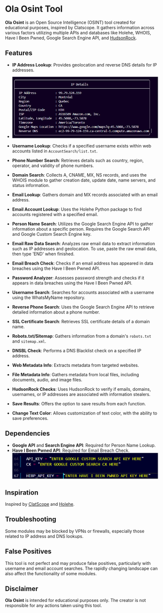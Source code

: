 # Ola Osint Tool

**Ola Osint** is an Open Source Intelligence (OSINT) tool created for educational purposes, inspired by Clatscope. It gathers information across various factors utilizing multiple APIs and databases like Holehe, WHOIS, Have I Been Pwned, Google Search Engine API, and [HudsonRock](https://github.com/hudsonrock-partnerships).

## Features

- **IP Address Lookup**: Provides geolocation and reverse DNS details for IP addresses.
-    ![Ip_Lookup](Images/Ip_Address.png)

- **Username Lookup**: Checks if a specified username exists within web accounts listed in `AccountSearch/list.txt`.

- **Phone Number Search**: Retrieves details such as country, region, operator, and validity of phone numbers.

- **Domain Search**: Collects A, CNAME, MX, NS records, and uses the WHOIS module to gather creation date, update date, name servers, and status information.

- **Email Lookup**: Gathers domain and MX records associated with an email address.

- **Email Account Lookup**: Uses the Holehe Python package to find accounts registered with a specified email.

- **Person Name Search**: Utilizes the Google Search Engine API to gather information about a specific person. Requires the Google Search API and Google Custom Search Engine key.

- **Email Raw Data Search**: Analyzes raw email data to extract information such as IP addresses and geolocation. To use, paste the raw email data, then type 'END' when finished.

- **Email Breach Check**: Checks if an email address has appeared in data breaches using the Have I Been Pwned API.

- **Password Analyzer**: Assesses password strength and checks if it appears in data breaches using the Have I Been Pwned API.

- **Username Search**: Searches for accounts associated with a username using the WhatsMyName repository.

- **Reverse Phone Search**: Uses the Google Search Engine API to retrieve detailed information about a phone number.

- **SSL Certificate Search**: Retrieves SSL certificate details of a domain name.

- **Robots.txt/Sitemap**: Gathers information from a domain's `robots.txt` and `sitemap.xml`.

- **DNSBL Check**: Performs a DNS Blacklist check on a specified IP address.

- **Web Metadata Info**: Extracts metadata from targeted websites.

- **File Metadata Info**: Gathers metadata from local files, including documents, audio, and image files.

- **HudsonRock Checks**: Uses HudsonRock to verify if emails, domains, usernames, or IP addresses are associated with information stealers.

- **Save Results**: Offers the option to save results from each function.

- **Change Text Color**: Allows customization of text color, with the ability to save preferences.

## Dependencies
- **Google API** and **Search Engine API**: Required for Person Name Lookup.
- **Have I Been Pwned API**: Required for Email Breach Check.
    ![API enter](Images/api_keys.png)


## Inspiration
Inspired by [ClatScope](https://github.com/Clats97/ClatScope) and [Holehe](https://github.com/megadose/holehe).

## Troubleshooting
Some modules may be blocked by VPNs or firewalls, especially those related to IP address and DNS lookups.

## False Positives
This tool is not perfect and may produce false positives, particularly with username and email account searches. The rapidly changing landscape can also affect the functionality of some modules.

## Disclaimer
**Ola Osint** is intended for educational purposes only. The creator is not responsible for any actions taken using this tool.
